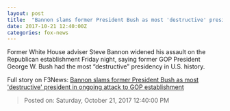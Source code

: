 ```yaml
---
layout: post
title:  "Bannon slams former President Bush as most 'destructive' president in ongoing attack to GOP establishment"
date: 2017-10-21 12:40:00Z
categories: fox-news
---
```


Former White House adviser Steve Bannon widened his assault on the Republican establishment Friday night, saying former GOP President George W. Bush had the most “destructive” presidency in U.S. history.


Full story on F3News: [Bannon slams former President Bush as most 'destructive' president in ongoing attack to GOP establishment](http://www.f3nws.com/n/qEhhvB)

> Posted on: Saturday, October 21, 2017 12:40:00 PM
